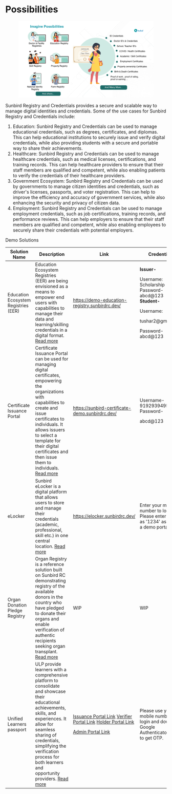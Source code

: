 # Possibilities

<figure><img src="../../.gitbook/assets/Artboard 6 (1).png" alt=""><figcaption></figcaption></figure>

Sunbird Registry and Credentials provides a secure and scalable way to manage digital identities and credentials. Some of the use cases for Sunbird Registry and Credentials include:

1. Education: Sunbird Registry and Credentials can be used to manage educational credentials, such as degrees, certificates, and diplomas. This can help educational institutions to securely issue and verify digital credentials, while also providing students with a secure and portable way to share their achievements.
2. Healthcare: Sunbird Registry and Credentials can be used to manage healthcare credentials, such as medical licenses, certifications, and training records. This can help healthcare providers to ensure that their staff members are qualified and competent, while also enabling patients to verify the credentials of their healthcare providers.
3. Government Ecosystem: Sunbird Registry and Credentials can be used by governments to manage citizen identities and credentials, such as driver's licenses, passports, and voter registration. This can help to improve the efficiency and accuracy of government services, while also enhancing the security and privacy of citizen data.
4. Employment: Sunbird Registry and Credentials can be used to manage employment credentials, such as job certifications, training records, and performance reviews. This can help employers to ensure that their staff members are qualified and competent, while also enabling employees to securely share their credentials with potential employers.

Demo Solutions



<table><thead><tr><th width="139">Solution Name</th><th width="233">Description</th><th width="163">Link</th><th>Credentials</th></tr></thead><tbody><tr><td>Education Ecosystem Registries (EER)</td><td>Education Ecosystem Registries (EER) are being envisioned as a means to empower end users with capabilities to manage their data and learning/skilling credentials in a digital format. <a href="https://rc.sunbird.org/reference-solutions/education/education-ecosystem">Read more</a></td><td><a href="https://demo-education-registry.sunbirdrc.dev/">https://demo-education-registry.sunbirdrc.dev/</a></td><td><p><strong>Issuer-</strong> </p><p>Username: Scholarship Password- abcd@123 <strong>Student-</strong> </p><p>Username:</p><p>tushar2@gmail.com</p><p>Password- abcd@123 </p></td></tr><tr><td>Certificate Issuance Portal</td><td>Certificate Issuance Portal can be used for managing digital certificates, empowering the organizations with capabilities to create and issue certificates to individuals. It allows issuers to select a template for their digital certificates and then issue them to individuals. <a href="https://rc.sunbird.org/reference-solutions/certificate-issuance">Read more</a></td><td><a href="https://sunbird-certificate-demo.sunbirdrc.dev/">https://sunbird-certificate-demo.sunbirdrc.dev/</a></td><td><p>Username- 9192939495 Password- </p><p>abcd@123 </p></td></tr><tr><td>eLocker</td><td>Sunbird eLocker is a digital platform that allows users to store and manage their credentials (academic, professional, skill etc.) in one central location. <a href="https://rc.sunbird.org/reference-solutions/elocker">Read more</a></td><td><a href="https://elocker.sunbirdrc.dev/">https://elocker.sunbirdrc.dev/</a></td><td>Enter your mobile number to login. Please enter OTP as '1234' as this is a demo portal</td></tr><tr><td>Organ Donation Pledge Registry</td><td>Organ Registry is a reference solution built on Sunbird RC demonstrating registry of the available donors in the country who have pledged to donate their organs and enable verification of authentic recipients seeking organ transplant. <a href="https://rc.sunbird.org/reference-solutions/health-registries/organ-registries">Read more</a></td><td>WIP</td><td>WIP</td></tr><tr><td>Unified Learners passport</td><td>ULP provide learners with a comprehensive platform to consolidate and showcase their educational achievements, skills, and experiences. It allow for seamless sharing of credentials, simplifying the verification process for both learners and opportunity providers. <a href="https://rc.sunbird.org/reference-solutions/unified-learners-passport-ulp">Read more</a></td><td><p><a href="https://dev-registration.uniteframework.io/">Issuance Portal Link</a>                              <a href="https://verify.uniteframework.io/">Verifier Portal Link</a>                  <a href="https://dev-avsar.uniteframework.io/">Holder Portal Link</a></p><p><a href="https://devulp.uniteframework.io/auth/realms/sunbird-rc/protocol/openid-connect/auth?client_id=registry-frontend&#x26;redirect_uri=https%3A%2F%2Fdevulp.uniteframework.io%2F&#x26;state=fe9f2421-88ee-49fa-8aff-a87e3a376cb1&#x26;response_mode=fragment&#x26;response_type=code&#x26;scope=openid&#x26;nonce=cba3c433-1f4f-407b-8c45-c7ecd3d221ed&#x26;ui_locales=en">Admin Portal Link</a></p><p></p></td><td>Please use your mobile number to login  and download Google Authenticator App to get OTP.</td></tr></tbody></table>

